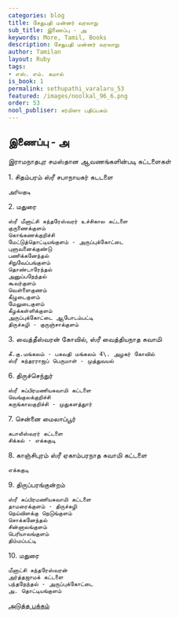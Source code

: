 ```yaml
---
categories: blog
title: சேதுபதி மன்னர் வரலாறு
sub_title: இணைப்பு - அ
keywords: More, Tamil, Books
description: சேதுபதி மன்னர் வரலாறு
author: Tamilan
layout: Ruby
tags:
- எஸ். எம். கமால்
is_book: 1
permalink: sethupathi_varalaru_53
featured: /images/noolkal_96_6.png
order: 53
nool_publiser: சர்மிளா பதிப்பகம்
---
```



## இணைப்பு - அ

இராமநாதபுர சமஸ்தான ஆவணங்களின்படி கட்டளைகள்

1\. சிதம்பரம் ஸ்ரீ சபாநாயகர் கடடளை

    
    
    அரியகுடி
    

2\. மதுரை

    
    
    ஸ்ரீ மீனாட்சி சுந்தரேஸ்வரர் உச்சிகால கட்டளை
    குருணைக்குளம்
    கொங்கணக்குறிச்சி
    மேட்டுத்தொட்டியங்குளம் - அருப்புக்கோட்டை
    புளுவனைக்குண்டு
    பணிக்கனேந்தல்
    சிறுவேப்பங்குளம்
    தொண்டாரேந்தல்
    அனுப்பநேந்தல்
    கூவர்குளம்
    வெள்ளைகுணம்
    கீழுடைகுளம்
    மேலுடைகுளம்
    கீழக்கள்ளிக்குளம்
    அருப்புக்கோட்டை ஆபோடம்பட்டி
    திருச்சுழி - குருஞ்சாக்குளம்
    

3\. வைத்தீஸ்வரன் கோவில், ஸ்ரீ வைத்தியநாத சுவாமி

    
    
    கீ.கு.மங்கலம் - பகவதி மங்கலம் 4\. அழகர் கோவில்
    ஸ்ரீ சுந்தரராஜப் பெருமாள் - முத்துவயல்
    

6\. திருச்செந்துர்

    
    
    ஸ்ரீ சுப்பிரமணியசுவாமி கட்டளை
    வெங்குலக்குறிச்சி
    கருங்காலகுறிச்சி - முதுகளத்துார்
    

7\. சென்னை மைலாப்பூர்

    
    
    கபாலீஸ்வரர் கட்டளை
    சிக்கல் - எக்ககுடி
    

8\. காஞ்சிபுரம் ஸ்ரீ ஏகாம்பரநாத சுவாமி கட்டளை

    
    
    எக்ககுடி
    

9\. திருப்பரங்குன்றம்

    
    
    ஸ்ரீ சுப்பிரமணியசுவாமி கட்டளை
    தாமரைக்குளம் - திருச்சுழி
    நெய்விளக்கு நெடுங்குளம்
    சொக்கனேந்தல்
    சின்னாலங்குளம்
    பெரியாலங்குளம்
    திம்மப்பட்டி
    

10\. மதுரை

    
    
    மீனாட்சி சுந்தரேஸ்வரன்
    அர்த்தஜாமக் கட்டளை
    பந்தநேந்தல் - அருப்புக்கோட்டை
    அ. தொட்டியங்குளம்
    

[அடுத்த பக்கம்](sethupathi_varalaru_54)